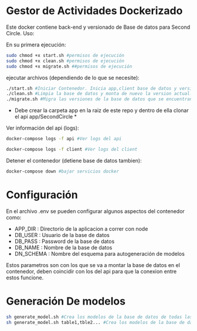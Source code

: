 # Gestor de Actividades Dockerizado

Este docker contiene back-end y versionado de Base de datos para Second Circle.  Uso:

En su primera ejecución:
```sh
sudo chmod +x start.sh #permisos de ejecución
sudo chmod +x clean.sh #permisos de ejecución
sudo chmod +x migrate.sh ##permisos de ejecución
```
ejecutar archivos (dependiendo de lo que se necesite):
```sh
./start.sh #Iniciar Contenedor. Inicia app,client base de datos y versionado
./clean.sh #Limpia la base de datos y monta de nuevo la version actual.
./migrate.sh #Migra las versiones de la base de datos que se encuentran en la carpeta sql.
```
* Debe crear la carpeta app en la raiz de este repo y dentro de ella clonar el api app/SecondCircle *

Ver información del api (logs):

```sh
docker-compose logs -f api #Ver logs del api
```
```sh
docker-compose logs -f client #Ver logs del client
```
Detener el contenedor (detiene base de datos tambien):

```sh
docker-compose down #bajar servicios docker
```

# Configuración

En el archivo .env se pueden configurar algunos aspectos del contenedor como:
* APP_DIR : Directorio de la aplicacion a correr con node
* DB_USER : Usuario de la base de datos
* DB_PASS : Password de la base de datos
* DB_NAME : Nombre de la base de datos 
* DN_SCHEMA : Nombre del esquema para autogeneración de modelos

Estos parametros son con los que se va a montar la base de datos en el contenedor, 
deben coincidir con los del api para que la conexion entre estos funcione.

# Generación De modelos

```sh
sh generate_model.sh #Crea los modelos de la base de datos de todas las tablas en el esquema configurado *Sobreescribe modelos*
sh generate_model.sh table1,tble2... #Crea los modelos de la base de datos de las tablas referenciadas
```

